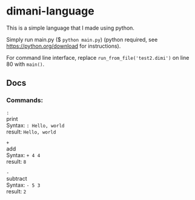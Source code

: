 # dimani-language
This is a simple language that I made using python.  

Simply run main.py ($ `python main.py`) (python required, see https://python.org/download for instructions).  

For command line interface, replace `run_from_file('test2.dimi')` on line 80 with `main()`.  

## Docs
### Commands:
`:`  
print  
Syntax: `: Hello, world`  
result: `Hello, world`  

`+`  
add  
Syntax: `+ 4 4`  
result: `8`  

`-`  
subtract  
Syntax: `- 5 3`  
result: `2`  
